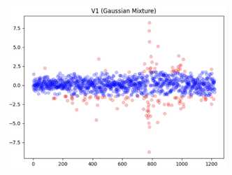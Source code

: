 
<img src="https://github.com/taesungha11/Projects-TH_2023/blob/main/Machine_Learning_based_Factor_Modeling/images/Gaussian_Mixture.png" width=800>
